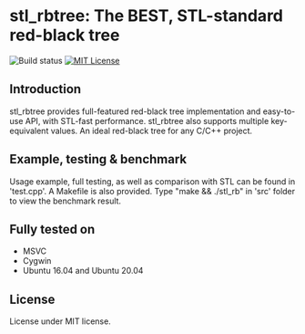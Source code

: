 # stl_rbtree: The BEST, STL-standard red-black tree

![Build status](https://api.travis-ci.com/niedong/stl_rbtree.svg?branch=master&status=passed)
[![MIT License](https://img.shields.io/badge/license-MIT-blue.svg?style=flat)](http://choosealicense.com/licenses/mit/)

## Introduction

stl_rbtree provides full-featured red-black tree implementation and easy-to-use API, with STL-fast performance. stl_rbtree also supports multiple key-equivalent values. An ideal red-black tree for any C/C++ project.

## Example, testing & benchmark

Usage example, full testing, as well as comparison with STL can be found in 'test.cpp'. A Makefile is also provided. Type "make && ./stl_rb" in 'src' folder to view the benchmark result.

## Fully tested on

* MSVC
* Cygwin
* Ubuntu 16.04 and Ubuntu 20.04

## License

License under MIT license.
